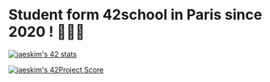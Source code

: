 # Student form 42school in Paris since 2020 ! 🏄🏻‍♀️

[![jaeskim's 42 stats](https://badge42.herokuapp.com/api/stats/jurichar?privacyName=true&privacyEmail=true)](https://github.com/jurichar)

[![jaeskim's 42Project Score](https://badge42.herokuapp.com/api/project/jurichar/cub3d)](https://github.com/JaeSeoKim/badge42)
